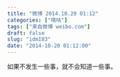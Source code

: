 ```yaml
---
title: "微博 2014.10.20 01:12"
categories: ["嘀咕"]
tags: ["来自微博 weibo.com"]
draft: false
slug: "idmI83"
date: "2014-10-20 01:12:00"
---
```


<p>如果不发生一些事，就不会知道一些事。 ​​​​</p>
